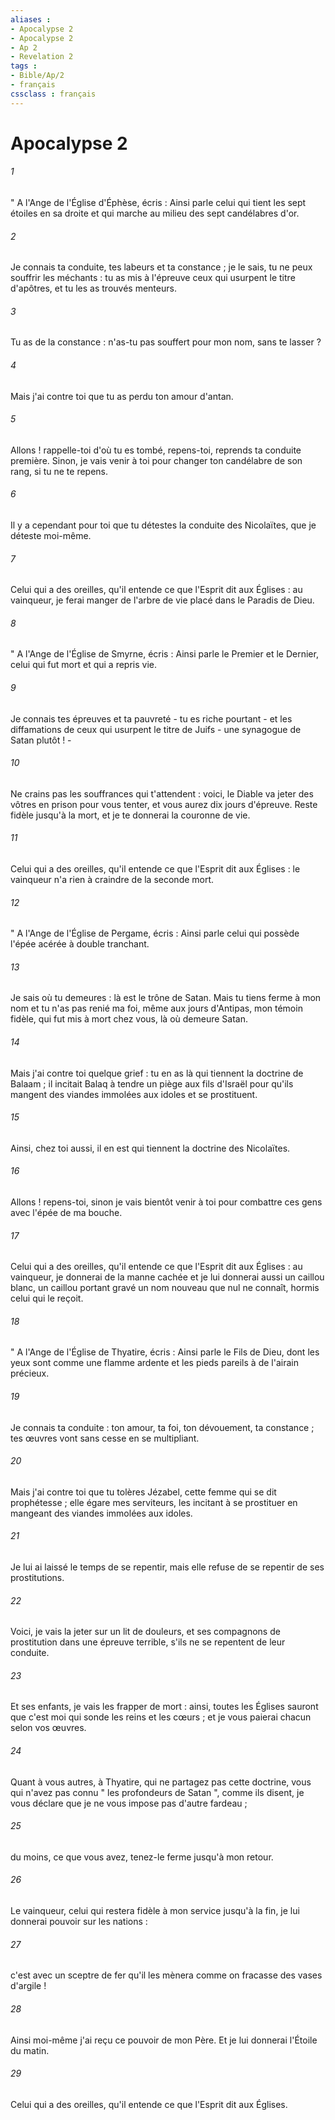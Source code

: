 ```yaml
---
aliases : 
- Apocalypse 2
- Apocalypse 2
- Ap 2
- Revelation 2
tags : 
- Bible/Ap/2
- français
cssclass : français
---
```


# Apocalypse 2

###### 1
" A l'Ange de l'Église d'Éphèse, écris : Ainsi parle celui qui tient les sept étoiles en sa droite et qui marche au milieu des sept candélabres d'or. 
###### 2
Je connais ta conduite, tes labeurs et ta constance ; je le sais, tu ne peux souffrir les méchants : tu as mis à l'épreuve ceux qui usurpent le titre d'apôtres, et tu les as trouvés menteurs. 
###### 3
Tu as de la constance : n'as-tu pas souffert pour mon nom, sans te lasser ? 
###### 4
Mais j'ai contre toi que tu as perdu ton amour d'antan. 
###### 5
Allons ! rappelle-toi d'où tu es tombé, repens-toi, reprends ta conduite première. Sinon, je vais venir à toi pour changer ton candélabre de son rang, si tu ne te repens. 
###### 6
Il y a cependant pour toi que tu détestes la conduite des Nicolaïtes, que je déteste moi-même. 
###### 7
Celui qui a des oreilles, qu'il entende ce que l'Esprit dit aux Églises : au vainqueur, je ferai manger de l'arbre de vie placé dans le Paradis de Dieu. 
###### 8
" A l'Ange de l'Église de Smyrne, écris : Ainsi parle le Premier et le Dernier, celui qui fut mort et qui a repris vie. 
###### 9
Je connais tes épreuves et ta pauvreté - tu es riche pourtant - et les diffamations de ceux qui usurpent le titre de Juifs - une synagogue de Satan plutôt ! - 
###### 10
Ne crains pas les souffrances qui t'attendent : voici, le Diable va jeter des vôtres en prison pour vous tenter, et vous aurez dix jours d'épreuve. Reste fidèle jusqu'à la mort, et je te donnerai la couronne de vie. 
###### 11
Celui qui a des oreilles, qu'il entende ce que l'Esprit dit aux Églises : le vainqueur n'a rien à craindre de la seconde mort. 
###### 12
" A l'Ange de l'Église de Pergame, écris : Ainsi parle celui qui possède l'épée acérée à double tranchant. 
###### 13
Je sais où tu demeures : là est le trône de Satan. Mais tu tiens ferme à mon nom et tu n'as pas renié ma foi, même aux jours d'Antipas, mon témoin fidèle, qui fut mis à mort chez vous, là où demeure Satan. 
###### 14
Mais j'ai contre toi quelque grief : tu en as là qui tiennent la doctrine de Balaam ; il incitait Balaq à tendre un piège aux fils d'Israël pour qu'ils mangent des viandes immolées aux idoles et se prostituent. 
###### 15
Ainsi, chez toi aussi, il en est qui tiennent la doctrine des Nicolaïtes. 
###### 16
Allons ! repens-toi, sinon je vais bientôt venir à toi pour combattre ces gens avec l'épée de ma bouche. 
###### 17
Celui qui a des oreilles, qu'il entende ce que l'Esprit dit aux Églises : au vainqueur, je donnerai de la manne cachée et je lui donnerai aussi un caillou blanc, un caillou portant gravé un nom nouveau que nul ne connaît, hormis celui qui le reçoit. 
###### 18
" A l'Ange de l'Église de Thyatire, écris : Ainsi parle le Fils de Dieu, dont les yeux sont comme une flamme ardente et les pieds pareils à de l'airain précieux. 
###### 19
Je connais ta conduite : ton amour, ta foi, ton dévouement, ta constance ; tes œuvres vont sans cesse en se multipliant. 
###### 20
Mais j'ai contre toi que tu tolères Jézabel, cette femme qui se dit prophétesse ; elle égare mes serviteurs, les incitant à se prostituer en mangeant des viandes immolées aux idoles. 
###### 21
Je lui ai laissé le temps de se repentir, mais elle refuse de se repentir de ses prostitutions. 
###### 22
Voici, je vais la jeter sur un lit de douleurs, et ses compagnons de prostitution dans une épreuve terrible, s'ils ne se repentent de leur conduite. 
###### 23
Et ses enfants, je vais les frapper de mort : ainsi, toutes les Églises sauront que c'est moi qui sonde les reins et les cœurs ; et je vous paierai chacun selon vos œuvres. 
###### 24
Quant à vous autres, à Thyatire, qui ne partagez pas cette doctrine, vous qui n'avez pas connu " les profondeurs de Satan ", comme ils disent, je vous déclare que je ne vous impose pas d'autre fardeau ; 
###### 25
du moins, ce que vous avez, tenez-le ferme jusqu'à mon retour. 
###### 26
Le vainqueur, celui qui restera fidèle à mon service jusqu'à la fin, je lui donnerai pouvoir sur les nations : 
###### 27
c'est avec un sceptre de fer qu'il les mènera comme on fracasse des vases d'argile ! 
###### 28
Ainsi moi-même j'ai reçu ce pouvoir de mon Père. Et je lui donnerai l'Étoile du matin. 
###### 29
Celui qui a des oreilles, qu'il entende ce que l'Esprit dit aux Églises. 
